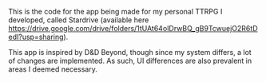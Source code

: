 This is the code for the app being made for my personal TTRPG I developed, called Stardrive (available here https://drive.google.com/drive/folders/1tUAt64oIDrwBQ_gB9TcwuejO2R6tDedI?usp=sharing). 

This app is inspired by D&D Beyond, though since my system differs, a lot of changes are implemented. As such, UI differences are also prevalent in areas I deemed necessary.
